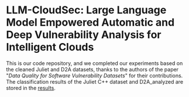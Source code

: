 # LLM-CloudSec: Large Language Model Empowered Automatic and Deep Vulnerability Analysis for Intelligent Clouds
This is our code repository, and we completed our experiments based on the cleaned Juliet and D2A datasets, thanks to the authors of the paper "_Data Quality for Software Vulnerability Datasets_" for their contributions.
The classification results of the Juliet C++ dataset and D2A_analyzed are stored in the [results](/results).
